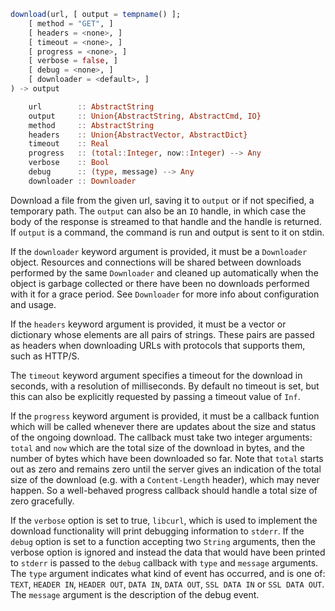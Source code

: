 
```julia
download(url, [ output = tempname() ];
    [ method = "GET", ]
    [ headers = <none>, ]
    [ timeout = <none>, ]
    [ progress = <none>, ]
    [ verbose = false, ]
    [ debug = <none>, ]
    [ downloader = <default>, ]
) -> output

    url        :: AbstractString
    output     :: Union{AbstractString, AbstractCmd, IO}
    method     :: AbstractString
    headers    :: Union{AbstractVector, AbstractDict}
    timeout    :: Real
    progress   :: (total::Integer, now::Integer) --> Any
    verbose    :: Bool
    debug      :: (type, message) --> Any
    downloader :: Downloader
```
Download a file from the given url, saving it to `output` or if not specified, a temporary path. The `output` can also be an `IO` handle, in which case the body of the response is streamed to that handle and the handle is returned. If `output` is a command, the command is run and output is sent to it on stdin.

If the `downloader` keyword argument is provided, it must be a `Downloader` object. Resources and connections will be shared between downloads performed by the same `Downloader` and cleaned up automatically when the object is garbage collected or there have been no downloads performed with it for a grace period. See `Downloader` for more info about configuration and usage.

If the `headers` keyword argument is provided, it must be a vector or dictionary whose elements are all pairs of strings. These pairs are passed as headers when downloading URLs with protocols that supports them, such as HTTP/S.

The `timeout` keyword argument specifies a timeout for the download in seconds, with a resolution of milliseconds. By default no timeout is set, but this can also be explicitly requested by passing a timeout value of `Inf`.

If the `progress` keyword argument is provided, it must be a callback funtion which will be called whenever there are updates about the size and status of the ongoing download. The callback must take two integer arguments: `total` and `now` which are the total size of the download in bytes, and the number of bytes which have been downloaded so far. Note that `total` starts out as zero and remains zero until the server gives an indication of the total size of the download (e.g. with a `Content-Length` header), which may never happen. So a well-behaved progress callback should handle a total size of zero gracefully.

If the `verbose` option is set to true, `libcurl`, which is used to implement the download functionality will print debugging information to `stderr`. If the `debug` option is set to a function accepting two `String` arguments, then the verbose option is ignored and instead the data that would have been printed to `stderr` is passed to the `debug` callback with `type` and `message` arguments. The `type` argument indicates what kind of event has occurred, and is one of: `TEXT`, `HEADER IN`, `HEADER OUT`, `DATA IN`, `DATA OUT`, `SSL DATA IN` or `SSL DATA OUT`. The `message` argument is the description of the debug event.




